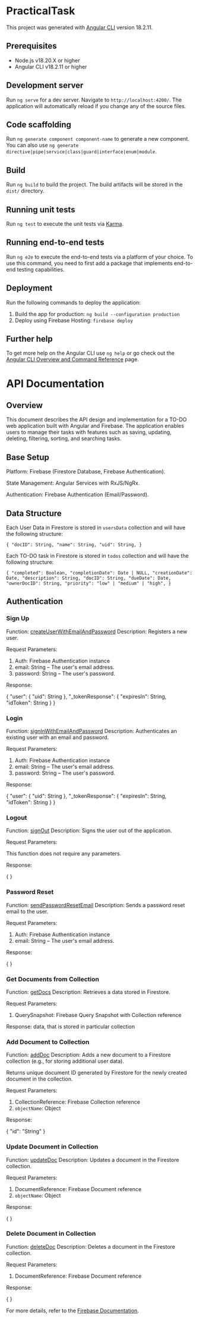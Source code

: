 # PracticalTask

This project was generated with [Angular CLI](https://github.com/angular/angular-cli) version 18.2.11.

## Prerequisites
- Node.js v18.20.X or higher
- Angular CLI v18.2.11 or higher

## Development server

Run `ng serve` for a dev server. Navigate to `http://localhost:4200/`. The application will automatically reload if you change any of the source files.

## Code scaffolding

Run `ng generate component component-name` to generate a new component. You can also use `ng generate directive|pipe|service|class|guard|interface|enum|module`.

## Build

Run `ng build` to build the project. The build artifacts will be stored in the `dist/` directory.

## Running unit tests

Run `ng test` to execute the unit tests via [Karma](https://karma-runner.github.io).

## Running end-to-end tests

Run `ng e2e` to execute the end-to-end tests via a platform of your choice. To use this command, you need to first add a package that implements end-to-end testing capabilities.

## Deployment

Run the following commands to deploy the application:

1. Build the app for production:
   `ng build --configuration production`
2. Deploy using Firebase Hosting:
   `firebase deploy`

## Further help

To get more help on the Angular CLI use `ng help` or go check out the [Angular CLI Overview and Command Reference](https://angular.dev/tools/cli) page.


# API Documentation

## Overview

This document describes the API design and implementation for a TO-DO web application built with Angular and Firebase. The application enables users to manage their tasks with features such as saving, updating, deleting, filtering, sorting, and searching tasks.

## Base Setup

Platform: Firebase (Firestore Database, Firebase Authentication).

State Management: Angular Services with RxJS/NgRx.

Authentication: Firebase Authentication (Email/Password).

## Data Structure
Each User Data in Firestore is stored in `usersData` collection and will have the following structure:

`{
  "docID": String,
  "name": String,
  "uid": String,
}`

Each TO-DO task in Firestore is stored in `todos` collection and will have the following structure:

`{
  "completed": Boolean,
  "completionDate": Date | NULL,
  "creationDate": Date,
  "description": String,
  "docID": String,
  "dueDate": Date,
  "ownerDocID": String,
  "priority": "low" | "medium" | "high",
}`

## Authentication

### Sign Up
Function: [createUserWithEmailAndPassword](https://firebase.google.com/docs/auth/web/password-auth)
Description: Registers a new user.

Request Parameters:
  1. Auth: Firebase Authentication instance
  2. email: String – The user's email address.
  3. password: String – The user's password.

Response:

{
  "user": {
    "uid": String
  },
  "_tokenResponse": {
    "expiresIn": String,
    "idToken": String
  }
}

### Login
Function: [signInWithEmailAndPassword](https://firebase.google.com/docs/auth/web/password-auth#sign_in_a_user_with_an_email_address_and_password)
Description: Authenticates an existing user with an email and password.

Request Parameters:
1. Auth: Firebase Authentication instance
2. email: String – The user's email address.
3. password: String – The user's password.

Response:

{
  "user": {
    "uid": String
  },
  "_tokenResponse": {
    "expiresIn": String,
    "idToken": String
  }
}

### Logout
Function: [signOut](https://firebase.google.com/docs/auth/web/password-auth#next_steps)
Description: Signs the user out of the application.

Request Parameters:

This function does not require any parameters.

Response:

{ }

### Password Reset
Function: [sendPasswordResetEmail](https://firebase.google.com/docs/auth/web/manage-users#send_a_password_reset_email)
Description: Sends a password reset email to the user.

Request Parameters:
1. Auth: Firebase Authentication instance
2. email: String – The user's email address.

Response:

{ }

### Get Documents from Collection
Function: [getDocs](https://firebase.google.com/docs/firestore/query-data/get-data#get_multiple_documents_from_a_collection)
Description: Retrieves a data stored in Firestore.

Request Parameters:
1. QuerySnapshot: Firebase Query Snapshot with Collection reference

Response: data, that is stored in particular collection

### Add Document to Collection
Function: [addDoc](https://firebase.google.com/docs/firestore/manage-data/add-data#add_a_document)
Description: Adds a new document to a Firestore collection (e.g., for storing additional user data).

Returns unique document ID generated by Firestore for the newly created document in the collection.

Request Parameters:
1. CollectionReference: Firebase Collection reference
2. `objectName`: Object

Response:

{
  "id": "String"
}

### Update Document in Collection
Function: [updateDoc](https://firebase.google.com/docs/firestore/manage-data/add-data#update-data)
Description: Updates a document in the Firestore collection.

Request Parameters:
1.  DocumentReference: Firebase Document reference
2. `objectName`: Object

Response:

{ }

### Delete Document in Collection
Function: [deleteDoc](https://firebase.google.com/docs/firestore/manage-data/delete-data)
Description: Deletes a document in the Firestore collection.

Request Parameters:
1.  DocumentReference: Firebase Document reference

Response:

{ }

For more details, refer to the [Firebase Documentation](https://firebase.google.com/docs).
